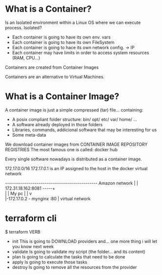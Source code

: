 # What is a Container?

Is an Isolated environment within a Linux OS where we can execute process.
Isolated?
- Each container is going to have its own env. vars
- Each container is going to have its own FileSystem
- Each container is going to hace its own network config. -> IP
- Each container may have limits in order to access system resources (RAM, CPU...)

Containers are created from Container Images

Containers are an alternative to Virtual Machines.

# What is a Container Image?

A container image is just a simple compressed (tar) file... containing:
- A posix compliant folder structure:
        bin/
        opt/
        etc/
        var/
        home/
        ...
- A software already deployed in those folders
- Libraries, commands, addicional software that may be interesting for us
- Some meta-data

We download container images from CONTAINER IMAGE REPOSITORY REGISTRIES
The most famous one is called: docker hub

Every single software nowadays is distributed as a container image.

172.17.0.0/16
172.17.0.1 is an IP assigned to the host in the docker virtual network


----------------------------------------------- Amazon network
|                                           |
172.31.18.162:8081 -----+                           
|                       |
My pc                   |
|                       v     
|-172.17.0.2 - mynginx :80
|
virtual network


# terraform cli

$ terraform VERB

- init          This is going to DOWNLOAD providers
                and... one more thing i will let you know next week
- validate      Is going to validate my script (the folder... and its content)
- plan          Is going to calculate the tasks that need to be done
- apply         Is going to execute those tasks
- destroy       Is going to remove all the resources from the provider

